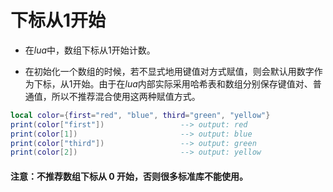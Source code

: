 # 下标从1开始

-  在*lua*中，数组下标从1开始计数。

-  在初始化一个数组的时候，若不显式地用键值对方式赋值，则会默认用数字作为下标，从1开始。由于在*lua*内部实际采用哈希表和数组分别保存键值对、普通值，所以不推荐混合使用这两种赋值方式。
```lua
local color={first="red", "blue", third="green", "yellow"} 
print(color["first"])                 --> output: red
print(color[1])                       --> output: blue
print(color["third"])                 --> output: green
print(color[2])                       --> output: yellow
```


####  注意：不推荐数组下标从 0 开始，否则很多标准库不能使用。

